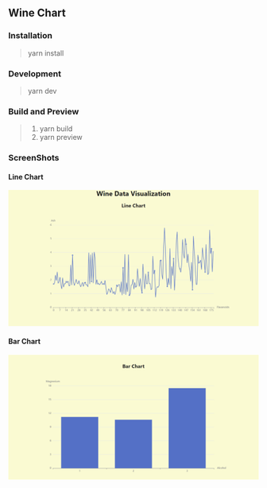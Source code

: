 ## Wine Chart

### Installation

> yarn install

### Development

> yarn dev

### Build and Preview

> 1. yarn build
> 2. yarn preview

### ScreenShots

#### Line Chart

![Line Chart](./src/assets/LineChart.png)

#### Bar Chart

![Bar Chart](./src/assets/BarChart.png)
